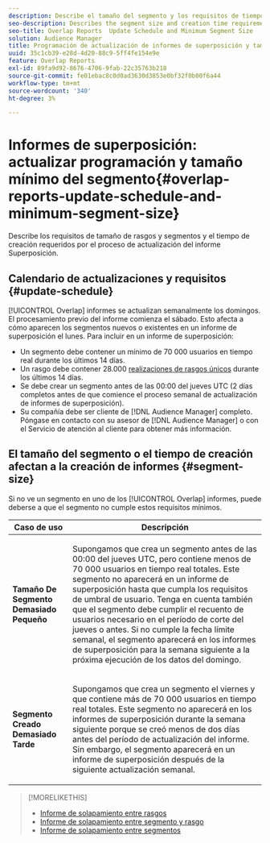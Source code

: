 ```yaml
---
description: Describe el tamaño del segmento y los requisitos de tiempo de creación requeridos por el proceso de actualización del informe de superposición.
seo-description: Describes the segment size and creation time requirements required by the Overlap report update process.
seo-title: Overlap Reports  Update Schedule and Minimum Segment Size
solution: Audience Manager
title: Programación de actualización de informes de superposición y tamaño mínimo del segmento
uuid: 35c1cb39-e28d-4d20-88c9-5ff4fe154e9e
feature: Overlap Reports
exl-id: 89fa9d92-8676-4706-9fab-22c35763b218
source-git-commit: fe01ebac8c0d0ad3630d3853e0bf32f0b00f6a44
workflow-type: tm+mt
source-wordcount: '340'
ht-degree: 3%

---
```


# Informes de superposición: actualizar programación y tamaño mínimo del segmento{#overlap-reports-update-schedule-and-minimum-segment-size}

Describe los requisitos de tamaño de rasgos y segmentos y el tiempo de creación requeridos por el proceso de actualización del informe Superposición.

## Calendario de actualizaciones y requisitos {#update-schedule}

[!UICONTROL Overlap] informes se actualizan semanalmente los domingos. El procesamiento previo del informe comienza el sábado. Esto afecta a cómo aparecen los segmentos nuevos o existentes en un informe de superposición el lunes. Para incluir en un informe de superposición:

* Un segmento debe contener un mínimo de 70 000 usuarios en tiempo real durante los últimos 14 días.
* Un rasgo debe contener 28.000 [realizaciones de rasgos únicos](/help/using/features/traits/trait-and-segment-qualification-reference.md) durante los últimos 14 días.
* Se debe crear un segmento antes de las 00:00 del jueves UTC (2 días completos antes de que comience el proceso semanal de actualización de informes de superposición).
* Su compañía debe ser cliente de [!DNL Audience Manager] completo. Póngase en contacto con su asesor de [!DNL Audience Manager] o con el Servicio de atención al cliente para obtener más información.

## El tamaño del segmento o el tiempo de creación afectan a la creación de informes {#segment-size}

Si no ve un segmento en uno de los [!UICONTROL Overlap] informes, puede deberse a que el segmento no cumple estos requisitos mínimos.

<table id="table_BE2937C1FA314BBDBD1D026321D6E6B1"> 
 <thead> 
  <tr> 
   <th colname="col1" class="entry"> Caso de uso </th> 
   <th colname="col2" class="entry"> Descripción </th> 
  </tr> 
 </thead>
 <tbody> 
  <tr> 
   <td colname="col1"> <p> <b>Tamaño De Segmento Demasiado Pequeño</b> </p> </td> 
   <td colname="col2"> <p>Supongamos que crea un segmento antes de las 00:00 del jueves UTC, pero contiene menos de 70 000 usuarios en tiempo real totales. Este segmento no aparecerá en un informe de superposición <span class="wintitle"></span> hasta que cumpla los requisitos de umbral de usuario. Tenga en cuenta también que el segmento debe cumplir el recuento de usuarios necesario en el período de corte del jueves o antes. Si no cumple la fecha límite semanal, el segmento aparecerá en los <span class="wintitle"> informes de superposición</span> para la semana siguiente a la próxima ejecución de los datos del domingo. </p> </td> 
  </tr> 
  <tr> 
   <td colname="col1"> <p> <b>Segmento Creado Demasiado Tarde</b> </p> </td> 
   <td colname="col2"> <p>Supongamos que crea un segmento el viernes y que contiene más de 70 000 usuarios en tiempo real totales. Este segmento no aparecerá en los <span class="wintitle"> informes de superposición</span> durante la semana siguiente porque se creó menos de dos días antes del período de actualización del informe. Sin embargo, el segmento aparecerá en un informe de superposición <span class="wintitle"></span> después de la siguiente actualización semanal. </p> </td> 
  </tr> 
 </tbody> 
</table>

>[!MORELIKETHIS]
>
>* [Informe de solapamiento entre rasgos](../../reporting/dynamic-reports/trait-trait-overlap-report.md#trait-to-trait-overlap-report)
>* [Informe de solapamiento entre segmento y rasgo](../../reporting/dynamic-reports/segment-trait-overlap-report.md)
>* [Informe de solapamiento entre segmentos](../../reporting/dynamic-reports/segment-segment-overlap-report.md)
